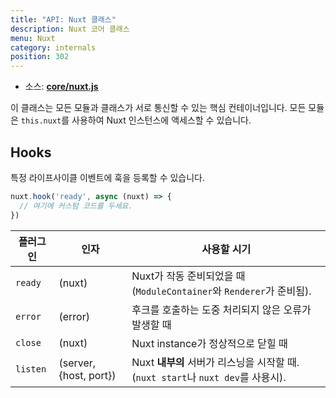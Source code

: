 ```yaml
---
title: "API: Nuxt 클래스"
description: Nuxt 코어 클래스
menu: Nuxt
category: internals
position: 302
---
```


- 소스: **[core/nuxt.js](https://github.com/nuxt/nuxt.js/blob/dev/packages/core/src/nuxt.js)**

이 클래스는 모든 모듈과 클래스가 서로 통신할 수 있는 핵심 컨테이너입니다. 모든 모듈은 `this.nuxt`를 사용하여 Nuxt 인스턴스에 액세스할 수 있습니다.

## Hooks

특정 라이프사이클 이벤트에 훅을 등록할 수 있습니다.

```js
nuxt.hook('ready', async (nuxt) => {
  // 여기에 커스텀 코드를 두세요.
})
```

플러그인 | 인자                   | 사용할 시기
---------|------------------------|------------------------------------------------------------------------------
`ready`  | (nuxt)                 | Nuxt가 작동 준비되었을 때 (`ModuleContainer`와 `Renderer`가 준비됨).
`error`  | (error)                | 후크를 호출하는 도중 처리되지 않은 오류가 발생할 때
`close`  | (nuxt)                 | Nuxt instance가 정상적으로 닫힐 때
`listen` | (server, {host, port}) | Nuxt **내부의** 서버가 리스닝을 시작할 때. (`nuxt start`나 `nuxt dev`를 사용시).
